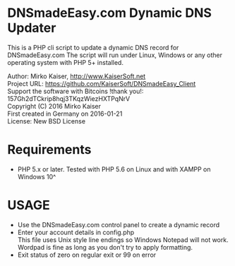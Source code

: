 DNSmadeEasy.com Dynamic DNS Updater
===================================
This is a PHP cli script to update a dynamic DNS record for DNSmadeEasy.com
The script will run under Linux, Windows or any other operating system with PHP 5+ installed.

Author: Mirko Kaiser, http://www.KaiserSoft.net   
Project URL: https://github.com/KaiserSoft/DNSmadeEasy_Client    
Support the software with Bitcoins !thank you!: 157Gh2dTCkrip8hqj3TKqzWiezHXTPqNrV    
Copyright (C) 2016 Mirko Kaiser    
First created in Germany on 2016-01-21    
License: New BSD License  


Requirements
============
* PHP 5.x or later. Tested with PHP 5.6 on Linux and with XAMPP on Windows 10^

 
USAGE
=====
* Use the DNSmadeEasy.com control panel to create a dynamic record
* Enter your account details in config.php     
  This file uses Unix style line endings so Windows Notepad will not work.     
  Wordpad is fine as long as you don't try to apply formatting.
* Exit status of zero on regular exit or 99 on error